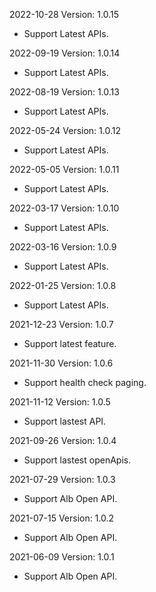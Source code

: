 2022-10-28 Version: 1.0.15
- Support Latest APIs.

2022-09-19 Version: 1.0.14
- Support Latest APIs.

2022-08-19 Version: 1.0.13
- Support Latest APIs.

2022-05-24 Version: 1.0.12
- Support Latest APIs.

2022-05-05 Version: 1.0.11
- Support Latest APIs.

2022-03-17 Version: 1.0.10
- Support Latest APIs.

2022-03-16 Version: 1.0.9
- Support Latest APIs.

2022-01-25 Version: 1.0.8
- Support Latest APIs.

2021-12-23 Version: 1.0.7
- Support latest feature.

2021-11-30 Version: 1.0.6
- Support health check paging.

2021-11-12 Version: 1.0.5
- Support lastest API.

2021-09-26 Version: 1.0.4
- Support lastest openApis.

2021-07-29 Version: 1.0.3
- Support Alb Open API.

2021-07-15 Version: 1.0.2
- Support Alb Open API.

2021-06-09 Version: 1.0.1
- Support Alb Open API.

